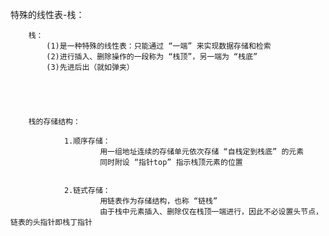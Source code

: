 特殊的线性表-栈：


		栈：
			(1)是一种特殊的线性表：只能通过 “一端” 来实现数据存储和检索
			(2)进行插入、删除操作的一段称为 “栈顶”，另一端为 “栈底”
			(3)先进后出（就如弹夹）





		栈的存储结构：

				1.顺序存储：
						用一组地址连续的存储单元依次存储 “自栈定到栈底” 的元素
						同时附设 “指针top” 指示栈顶元素的位置


				2.链式存储：
						用链表作为存储结构，也称 “链栈”
						由于栈中元素插入、删除仅在栈顶一端进行，因此不必设置头节点，链表的头指针即栈丁指针